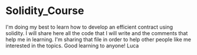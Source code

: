 # Solidity_Course
I'm doing my best to learn how to develop an efficient contract using solidity.
I will share here all the code that I will write and the comments that help me in learning.
I'm sharing that file in order to help other people like me interested in the topics.
Good learning to anyone!
Luca
